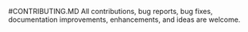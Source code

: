 #CONTRIBUTING.MD
All contributions, bug reports, bug fixes, documentation improvements, enhancements, and ideas are welcome.
